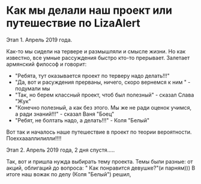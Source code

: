 # Как мы делали наш проект или путешествие по LizaAlert 

Этап 1. Апрель 2019 года.

Как-то мы сидели на тервере и размышляли и смысле жизни. Но как известно, все умные рассуждения быстро кто-то прерывает. Залетает армянский философ и говорит:
 - "Ребята, тут оказывается проект по терверу надо делать!!!"
 - "Да, вот и расуждения прерваны, ничего, скоро вернемся к ним " - подумали мы
 - "Так, но берем классный проект, чтоб был полезный" - сказал Слава "Жук"
 - "Конечно полезный, а как без этого. Мы же не ради оценок учимся, а ради знаний!!!" - сказал Ваня "Боец"
 - "Ребят, не болтать надо, а делать!!!" - Коля "Белый"
 
Вот так и началось наше путешествие в проект по теории вероятности. Поеххаааллилилли!!!!

Этап 2. Апрель 2019 года, 2 дня спустя.....

Так, вот и пришла нужда выбирать тему проекта. Темы были разные: от акций, облигаций до вопроса: " Как понравится девушке?"(и парням)))
В итоге наш вожак по делу (Коля "Белый") решил,


